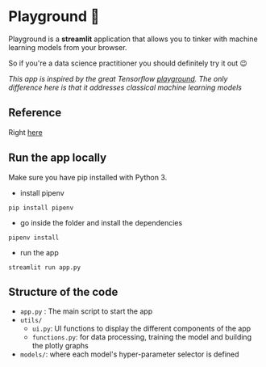 # Playground 🧪

Playground is a **streamlit** application that allows you to tinker with machine learning models from your browser.

So if you're a data science practitioner you should definitely try it out :wink:

_This app is inspired by the great Tensorflow [playground](https://playground.tensorflow.org/). The only difference here is that it addresses classical machine learning models_



## Reference

Right [here](https://playground-ml.herokuapp.com/)


## Run the app locally

Make sure you have pip installed with Python 3.

- install pipenv

```shell
pip install pipenv
```

- go inside the folder and install the dependencies

```shell
pipenv install
```

- run the app

```shell
streamlit run app.py
```

## Structure of the code

- `app.py` : The main script to start the app
- `utils/`
  - `ui.py`: UI functions to display the different components of the app
  - `functions.py`: for data processing, training the model and building the plotly graphs
- `models/`: where each model's hyper-parameter selector is defined
